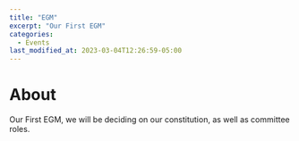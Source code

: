 ```yaml
---
title: "EGM"
excerpt: "Our First EGM"
categories:
  - Events
last_modified_at: 2023-03-04T12:26:59-05:00
---
```


# About

Our First EGM, we will be deciding on our constitution, as well as committee roles.
